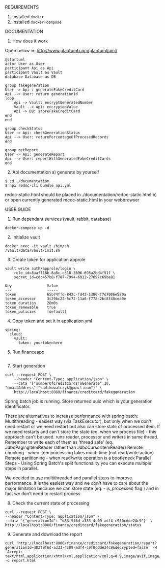 REQUIREMENTS
1. Installed `docker`
2. Installed `docker-compose`

DOCUMENTATION
1. How does it work

Open below in: http://www.plantuml.com/plantuml/uml/
```puml
@startuml
actor User as User
participant Api as Api
participant Vault as Vault
database Database as DB

group fakegeneration
User -> Api : generateFakeCreditCard
Api --> User: return generationId
loop
    Api -> Vault: encryptGeneratedNumber
    Vault --> Api: encryptedValue
    Api -> DB: storeFakeCreditCard
end 
end

group checkStatus
User -> Api: checkGenerationStatus
Api --> User: returnPercentageOfProcesedRecords
end 

group getReport
User -> Api: generateReport
Api --> User: reportWithGeneratedFakeCreditCards
end

```
2. Api documentation
a) generate by yourself
```
$ cd ./documentation
$ npx redoc-cli bundle api.yml
```
redoc-static.html should be placed in ./documentation/redoc-static.html
b) or open currently generated recoc-static.html in your webbrowser

USER GUIDE
1. Run  dependant services (vault, rabbit, database)
```
docker-compose up -d
```
2. Initialize vault
```
docker exec -it vault /bin/sh
/vault/data/vault-init.sh
```
3. Create token for application approle
```
vault write auth/approle/login \
    role_id=8aaff16b-8a8c-c318-3696-698a2bd4f51f \
    secret_id=cdc457b0-f787-7994-6912-27697c69be81

Key                Value
---                -----
token              65b74ffd-842c-fd43-1386-f7d7006e520a
token_accessor     3c29bc22-5c72-11a6-f778-2bc8f48cea0e
token_duration     20m0s
token_renewable    true
token_policies     [default]

```
4. Copy token and set it in application.yml
```
spring:
  cloud:
    vault:
      token: yourtokenhere
```
5. Run financeapp
```

```
7. Start generation
```
curl --request POST \
    --header "Content-Type: application/json" \
    --data '{"numberOfCreditCardsToGenerate":10, "emailAddress":"radikowalczyk@gmail.com"}' \
    http://localhost:8080/finance/creditcard/fakegeneration
```
Spring batch job is running. Store returned uuid which is your generation identificator.

There are alternatives to increase performance with spring batch:
   Multithreading - easiest way (via TaskExecutor), but only when we don't need restart or we need restart but also can store state of processed item. If we need restarts and can't store the state (eq. when we process file) - this approach can't be used. 
    runs reader, processor and writers in same thread. Remember to write each of them as 'thread safe' (eq. JdbcPagingItemReader rather than JdbcCursorItemReader)
   Remote chunking - when item processing takes much time (not read/write action)
   Remote partitioning - when read/write operation is a bootleneck
   Parallel Steps - Using Spring Batch's split functionality you can execute multiple steps in parallel.

We decided to use multithreaded and parallel steps to improve performance.
It is the easiest way and we don't have to care about the major limitation because we can store state (eq. - is_processed flag ) and in fact we don't need to restart process

8. Check the current state of processing
```
curl --request POST \
--header "Content-Type: application/json" \
--data '{"generationId": "d83f9f6d-a333-4c09-adf4-c9f0cdde24c9"}' \
http://localhost:8080/finance/creditcard/fakegeneration/status
```
9. Generate and download the report
```
curl 'http://localhost:8080/finance/creditcard/fakegeneration/report?generationId=d83f9f6d-a333-4c09-adf4-c9f0cdde24c9&decrypted=false' -H 'Accept: text/html,application/xhtml+xml,application/xml;q=0.9,image/avif,image/webp,*/*;q=0.8' -o report.html

```

